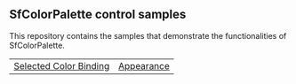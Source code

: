 ## SfColorPalette control samples
This repository contains the samples that demonstrate the functionalities of SfColorPalette.

<table>
 <tr>
  <td><a href="Samples/DataBinding">Selected Color Binding</a></td>
  <td><a href="Samples/Appearance">Appearance</a></td>
 </tr>
</table>
